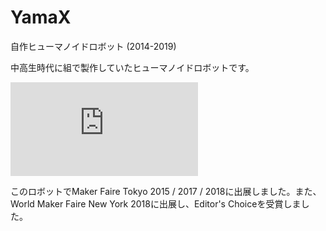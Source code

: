 # YamaX

自作ヒューマノイドロボット (2014-2019)



中高生時代に組で製作していたヒューマノイドロボットです。

<div class="youtube">
<iframe src="https://www.youtube.com/embed/LzNKoNuXJzA" title="YouTube video player" frameborder="0" allow="accelerometer; autoplay; clipboard-write; encrypted-media; gyroscope; picture-in-picture" allowfullscreen></iframe>
</div>


このロボットでMaker Faire Tokyo 2015 / 2017 / 2018に出展しました。また、World Maker Faire New York 2018に出展し、Editor's Choiceを受賞しました。
